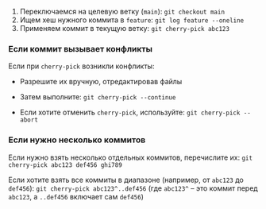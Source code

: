 1. Переключаемся на целевую ветку (`main`):
    `git checkout main`
2. Ищем хеш нужного коммита в `feature`:
    `git log feature --oneline`
1. Применяем коммит в текущую ветку:
    `git cherry-pick abc123`
    
### Если коммит вызывает конфликты

Если при `cherry-pick` возникли конфликты:
- Разрешите их вручную, отредактировав файлы
- Затем выполните:
    `git cherry-pick --continue`
    
- Если хотите отменить `cherry-pick`, используйте:
    `git cherry-pick --abort`
### Если нужно несколько коммитов

Если нужно взять несколько отдельных коммитов, перечислите их:
`git cherry-pick abc123 def456 ghi789`

Если хотите взять все коммиты в диапазоне (например, от `abc123` до `def456`):
`git cherry-pick abc123^..def456`
(где `abc123^` – это коммит перед `abc123`, а `..def456` включает сам `def456`)
